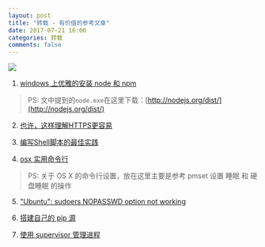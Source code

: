 ```yaml
---
layout: post
title: "转载 - 有价值的参考文章"
date: 2017-07-21 16:00
categories: 转载
comments: false
---
```


![](https://timgsa.baidu.com/timg?image&quality=80&size=b9999_10000&sec=1503376848662&di=f1832eeac5f4d1f66919efb47a5a229f&imgtype=0&src=http%3A%2F%2Fpic.58pic.com%2F58pic%2F14%2F83%2F48%2F80V58PICtps_1024.jpg)

1. [windows 上优雅的安装 node 和 npm](http://imweb.io/topic/57289aa78a0819f17b7d9d5e)
>PS: 文中提到的`node.exe`在这里下载：[http://nodejs.org/dist/](http://nodejs.org/dist/)

2. [也许，这样理解HTTPS更容易](http://kb.cnblogs.com/page/563885/)

3. [编写Shell脚本的最佳实践](http://kb.cnblogs.com/page/574767/)

4. [osx 实用命令行](http://blog.topspeedsnail.com/archives/84)
>PS: 关于 OS X 的命令行设置，放在这里主要是参考 pmset 设置 睡眠 和 硬盘睡眠 的操作

5. ["Ubuntu": sudoers NOPASSWD option not working](https://techglimpse.com/ubuntu-sudoers-nopasswd-option-not-working/)

6. [搭建自己的 pip 源](http://liuliqiang.info/post/build-your-own-pip-source/)

7. [使用 supervisor 管理进程](http://liyangliang.me/posts/2015/06/using-supervisor/)

